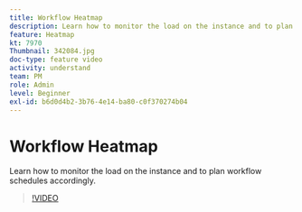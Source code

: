 ```yaml
---
title: Workflow Heatmap
description: Learn how to monitor the load on the instance and to plan workflow schedules accordingly.
feature: Heatmap
kt: 7970
Thumbnail: 342084.jpg
doc-type: feature video
activity: understand
team: PM
role: Admin
level: Beginner
exl-id: b6d0d4b2-3b76-4e14-ba80-c0f370274b04
---
```

# Workflow Heatmap

Learn how to monitor the load on the instance and to plan workflow schedules accordingly.

>[!VIDEO](https://video.tv.adobe.com/v/342084?quality=12&learn=on)
